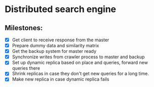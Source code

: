 # Distributed search engine

## Milestones:

- [x] Get client to receive response from the master 
- [x] Prepare dummy data and similarity matrix
- [x] Get the backup system for master ready 
- [x] Synchronize writes from crawler process to master and backup 
- [x] Set up dynamic replica based on place and queries, forward new queries there
- [x] Shrink replicas in case they don't get new queries for a long time.
- [x] Make new replica in case dynamic replica fails
